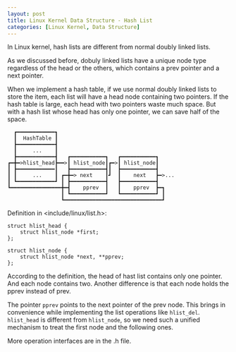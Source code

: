 ```yaml
---
layout: post
title: Linux Kernel Data Structure - Hash List
categories: [Linux Kernel, Data Structure]
---
```


In Linux kernel, hash lists are different from normal doubly linked lists.

<!--more-->

As we discussed before, dobuly linked lists have a unique node type regardless of the head or the others, which contains a prev pointer and a next pointer.

When we implement a hash table, if we use normal doubly linked lists to store the item, each list will have a head node containing two pointers. If the hash table is large, each head with two pointers waste much space. But with a hash list whose head has only one pointer, we can save half of the space.

	  ┏━━━━━━━━━━━━┓
	  ┃  HashTable ┃
	  ┣━━━━━━━━━━━━┫
	  ┃     ...    ┃
	  ┣━━━━━━━━━━━━┫   ┏━━━━━━━━━━━┓   ┏━━━━━━━━━━━┓
	┏━╋━>hlist_head┣━━>┃ hlist_node┃┏━>┃ hlist_node┃    
	┃ ┣━━━━━━━━━━━━┃   ┣━━━━━━━━━━━┫┃  ┣━━━━━━━━━━━┫
	┃ ┃     ...    ┃ ┏━╋━> next    ┃┛  ┃    next   ┣━>...
	┃ ┗━━━━━━━━━━━━┛ ┃ ┣━━━━━━━━━━━┫   ┣━━━━━━━━━━━┫
	┗━━━━━━━━━━━━━━━━╋━┫    pprev  ┃   ┃    pprev  ┣━┓
	                 ┃ ┗━━━━━━━━━━━┛   ┗━━━━━━━━━━━┛ ┃
	                 ┗━━━━━━━━━━━━━━━━━━━━━━━━━━━━━━━┛

Definition in <include/linux/list.h>:

	struct hlist_head {
		struct hlist_node *first;
	};
	
	struct hlist_node {
		struct hlist_node *next, **pprev;
	};

According to the definition, the head of hast list contains only one pointer. And each node contains two. Another difference is that each node holds the pprev instead of prev. 

The pointer `pprev` points to the next pointer of the prev node. This brings in convenience while implementing the list operations like `hlist_del`. `hlist_head` is different from `hlist_node`, so we need such a unified mechanism to treat the first node and the following ones.

More operation interfaces are in the .h file.
